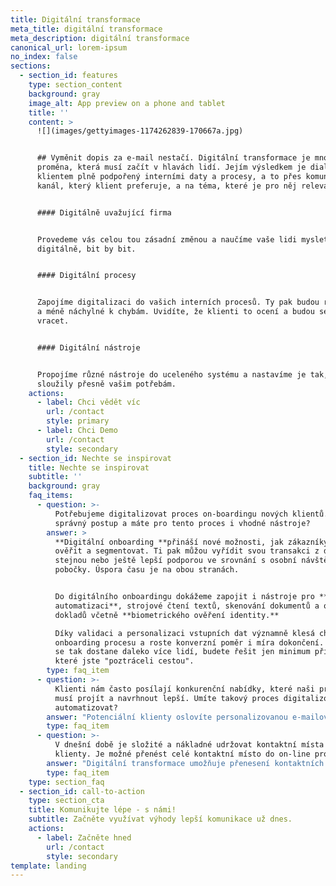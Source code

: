 ```yaml
---
title: Digitální transformace
meta_title: digitální transformace
meta_description: digitální transformace
canonical_url: lorem-ipsum
no_index: false
sections:
  - section_id: features
    type: section_content
    background: gray
    image_alt: App preview on a phone and tablet
    title: ''
    content: >
      ![](images/gettyimages-1174262839-170667a.jpg)


      ## Vyměnit dopis za e-mail nestačí. Digitální transformace je mnohem hlubší
      proměna, která musí začít v hlavách lidí. Jejím výsledkem je dialog s
      klientem plně podpořený interními daty a procesy, a to přes komunikační
      kanál, který klient preferuje, a na téma, které je pro něj relevantní.


      #### Digitálně uvažující firma


      Provedeme vás celou tou zásadní změnou a naučíme vaše lidi myslet
      digitálně, bit by bit.


      #### Digitální procesy


      Zapojíme digitalizaci do vašich interních procesů. Ty pak budou rychlejší
      a méně náchylné k chybám. Uvidíte, že klienti to ocení a budou se k vám
      vracet.


      #### Digitální nástroje


      Propojíme různé nástroje do uceleného systému a nastavíme je tak, aby
      sloužily přesně vašim potřebám.
    actions:
      - label: Chci vědět víc
        url: /contact
        style: primary
      - label: Chci Demo
        url: /contact
        style: secondary
  - section_id: Nechte se inspirovat
    title: Nechte se inspirovat
    subtitle: ''
    background: gray
    faq_items:
      - question: >-
          Potřebujeme digitalizovat proces on-boardingu nových klientů. Jaký je
          správný postup a máte pro tento proces i vhodné nástroje?
        answer: >
          **Digitální onboarding **přináší nové možnosti, jak zákazníky oslovit,
          ověřit a segmentovat. Ti pak můžou vyřídit svou transakci z domova se
          stejnou nebo ještě lepší podporou ve srovnání s osobní návštěvou
          pobočky. Úspora času je na obou stranách.


          Do digitálního onboardingu dokážeme zapojit i nástroje pro **procesní
          automatizaci**, strojové čtení textů, skenování dokumentů a osobních
          dokladů včetně **biometrického ověření identity.**

          Díky validaci a personalizaci vstupních dat významně klesá chybovost
          onboarding procesu a roste konverzní poměr i míra dokončení. Do cíle
          se tak dostane daleko více lidí, budete řešit jen minimum případů,
          které jste "poztráceli cestou".
        type: faq_item
      - question: >-
          Klienti nám často posílají konkurenční nabídky, které naši pracovníci
          musí projít a navrhnout lepší. Umíte takový proces digitalizovat a
          automatizovat?
        answer: "Potenciální klienty oslovíte personalizovanou e-mailovou kampaní s odkazem na osobní microsite vytvořenou v\_[nástroji pro dynamickou komunikaci](http://copygeneral.cz/automatizace-komunikacnich-kampani). Cílová stránka obsahuje personalizovanou nabídku a také formulář, přes který klient nahraje scan své smlouvy se stávajícím poskytovatelem služeb.\n\nSystém na pozadí smlouvu strojově zpracuje, vyčte z ní základní parametry, připraví personalizovanou konkurenční nabídku a předá ji klientovi jeho preferovaným distribučním kanálem.\nCelý proces běží automaticky bez lidského zásahu a trvá řádově jednotky vteřin. U většiny typů smluv dosahuje přesnosti ve vysokých desítkách procent. Kontaktnímu centru systém předá jen minimální počet složitých případů.\n"
        type: faq_item
      - question: >-
          V dnešní době je složité a nákladné udržovat kontaktní místa pro naše
          klienty. Je možné přenést celé kontaktní místo do on-line prostředí?
        answer: "Digitální transformace umožňuje přenesení kontaktních bodů firmy, typicky jejích poboček, do virtuálního prostředí. Významně tak ušetří prostředky na mzdy a na provoz budov.\nVe spojení s využitím\_[chatbota](http://copygeneral.cz/chatbot)\_a dalších nástrojů automatizace získáte kontaktní místo s neomezenou pracovní dobou pro vyřizování běžné komunikace s klienty. Tu vždy nastavujeme tak, aby byla skutečně personalizovaná, relevantní k potřebám a situaci klientů a hlavně dialogová, obousměrná.\n"
        type: faq_item
    type: section_faq
  - section_id: call-to-action
    type: section_cta
    title: Komunikujte lépe - s námi!
    subtitle: Začněte využívat výhody lepší komunikace už dnes.
    actions:
      - label: Začněte hned
        url: /contact
        style: secondary
template: landing
---
```

